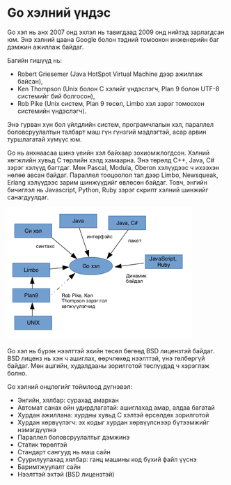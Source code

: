 # Go хэлний үндэс

Go хэл нь анх 2007 онд эхлэл нь тавигдаад 2009 онд нийтэд зарлагдсан юм. Энэ хэлний цаана Google болон тэдний томоохон инженерийн баг дэмжин ажиллаж байдаг.

Багийн гишүүд нь:

* Robert Griesemer \(Java HotSpot Virtual Machine дээр ажиллаж байсан\),
* Ken Thompson \(Unix болон C хэлийг үндэслэгч, Plan 9 болон UTF-8 системийг бий болгосон\),
* Rob Pike \(Unix систем, Plan 9 төсөл, Limbo хэл зэрэг томоохон системийн үндэслэгч\).

Энэ гурван хүн бол үйлдлийн систем, програмчлалын хэл, параллел боловсруулалтын талбарт маш гүн гүнзгий мэдлэгтэй, асар арвин туршлагатай хүмүүс юм.

Go нь анхнаасаа шинэ үеийн хэл байхаар зохиомжлогдсон. Хэлний хөгжлийн хувьд C төрлийн хэлд хамаарна. Энэ төрөлд C++, Java, C\# зэрэг хэлүүд багтдаг. Мөн Pascal, Modula, Oberon хэлүүдээс ч ихээхэн нөлөө авсан байдаг. Параллел тооцоолол тал дээр Limbo, Newsqueak, Erlang хэлүүдээс зарим шинжүүдийг өвлөсөн байдаг. Товч, энгийн бичиглэл нь Javascript, Python, Ruby зэрэг скрипт хэлний шинжийг санагдуулдаг.

![](/2_go_start/res/go_root.png)

Go хэл нь бүрэн нээлттэй эхийн төсөл бөгөөд BSD лицензтэй байдаг. BSD лиценз нь хэн ч ашиглах, өөрчлөхөд нээлттэй, үнэ төлбөргүй байдаг. Мөн ашгийн, худалдааны зорилготой төслүүдэд ч хэрэглэж болно.

Go хэлний онцлогийг тоймлоод дүгнэвэл:

* Энгийн, хялбар: сурахад амархан
* Автомат санах ойн удирдлагатай: ашиглахад амар, алдаа багатай
* Хурдан ажиллана: хурдны хувьд C хэлтэй өрсөлдөх зорилготой
* Хурдан хөрвүүлэгч: эх кодыг хурдан хөрвүүлснээр бүтээмжийг нэмэгдүүлнэ
* Параллел боловсруулалтыг дэмжинэ
* Статик төрөлтэй
* Стандарт сангууд нь маш сайн
* Суурилуулахад хялбар: ганц машины код бүхий файл үүснэ
* Баримтжуулалт сайн
* Нээлттэй эхтэй \(BSD лицензтэй\)



